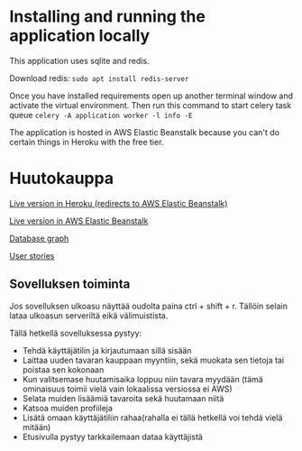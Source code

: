 # Installing and running the application locally

This application uses sqlite and redis.

Download redis: `sudo apt install redis-server`

Once you have installed requirements open up another terminal window and activate the virtual environment. Then run this command to start celery task queue `celery -A application worker -l info -E`

The application is hosted in AWS Elastic Beanstalk because you can't do certain things in Heroku with the free tier.

# Huutokauppa

[Live version in Heroku (redirects to AWS Elastic Beanstalk)](http://huutokauppa-sovellus.herokuapp.com/)

[Live version in AWS Elastic Beanstalk](http://huutokauppa-sovellus.us-west-2.elasticbeanstalk.com/)

[Database graph](https://raw.githubusercontent.com/laurivaananen/Huutokauppa/master/documentation/tietokantakaavio.jpg)

[User stories](https://github.com/laurivaananen/Huutokauppa/blob/master/documentation/userstories.md)

## Sovelluksen toiminta

Jos sovelluksen ulkoasu näyttää oudolta paina ctrl + shift + r.
 Tällöin selain lataa ulkoasun serveriltä eikä välimuistista.

Tällä hetkellä sovelluksessa pystyy:

* Tehdä käyttäjätilin ja kirjautumaan sillä sisään
* Laittaa uuden tavaran kauppaan myyntiin, sekä muokata sen tietoja tai poistaa sen kokonaan
* Kun valitsemase huutamisaika loppuu niin tavara myydään (tämä ominaisuus toimii vielä vain lokaalissa versiossa ei AWS)
* Selata muiden lisäämiä tavaroita sekä huutamaan niitä
* Katsoa muiden profiileja
* Lisätä omaan käyttäjätiliin rahaa(rahalla ei tällä hetkellä voi tehdä vielä mitään)
* Etusivulla pystyy tarkkailemaan dataa käyttäjistä